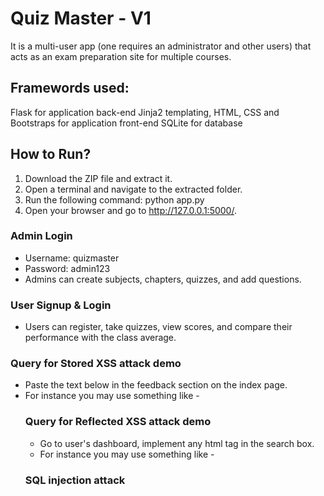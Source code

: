 # Quiz Master - V1
It is a multi-user app (one requires an administrator and other users) that acts as an exam preparation site for multiple courses.

## Framewords used:
  Flask for application back-end
  Jinja2 templating, HTML, CSS and Bootstraps for application front-end
  SQLite for database

## How to Run?
1. Download the ZIP file and extract it.
2. Open a terminal and navigate to the extracted folder.
3. Run the following command: python app.py
4. Open your browser and go to http://127.0.0.1:5000/.

### Admin Login
- Username: quizmaster
- Password: admin123
- Admins can create subjects, chapters, quizzes, and add questions.
  
### User Signup & Login
- Users can register, take quizzes, view scores, and compare their performance with the class average.

### Query for Stored XSS attack demo
- Paste the text below in the feedback section on the index page.
- For instance you may use something like -
  <script>
    document.body.style.backgroundColor = "black";
    document.body.style.color = "red";
    alert('You are now under my control..This website has been hacked!!!');
</script>

### Query for Reflected XSS attack demo
- Go to user's dashboard, implement any html tag in the search box.
- For instance you may use something like -
  <script>alert('Reflected XSS')</script>

### SQL injection attack
